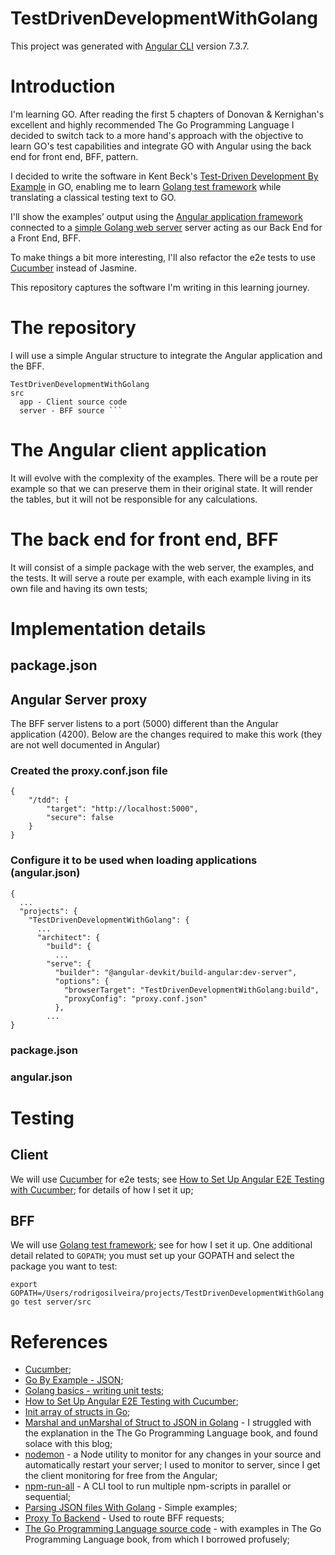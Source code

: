 # TestDrivenDevelopmentWithGolang
This project was generated with [Angular CLI](https://github.com/angular/angular-cli) version 7.3.7.

# Introduction
I'm learning GO. After reading the first 5 chapters of Donovan & Kernighan's excellent and highly recommended The Go Programming Language I decided to switch tack to a more hand's approach with the objective to learn GO's test capabilities and integrate GO with Angular using the back end for front end, BFF, pattern.

I decided to write the software in Kent Beck's [Test-Driven Development By Example](https://www.eecs.yorku.ca/course_archive/2003-04/W/3311/sectionM/case_studies/money/KentBeck_TDD_byexample.pdf) in GO, enabling me to learn [Golang test framework](https://golang.org/pkg/testing/) while translating a classical testing text to GO.

I'll show the examples’ output using the [Angular application framework](https://angular.io/) connected to a [simple Golang web server](https://github.com/enricofoltran/simple-go-server) server acting as our Back End for a Front End, BFF.

To make things a bit more interesting, I'll also refactor the e2e tests to use [Cucumber](https://cucumber.io/docs/guides/overview/) instead of Jasmine.

This repository captures the software I'm writing in this learning journey.

# The repository
I will use a simple Angular structure to integrate the Angular application and the BFF.
````
TestDrivenDevelopmentWithGolang
src
  app - Client source code
  server - BFF source ```
````
# The Angular client application
It will evolve with the complexity of the examples.  There will be a route per example so that we can preserve them in their original state. It will render the tables, but it will not be responsible for any calculations.

# The back end for front end, BFF
It will consist of a simple package with the web server, the examples, and the tests. It will serve a route per example, with each example living in its own file and having its own tests;

# Implementation details
## package.json
## Angular Server proxy
The BFF server listens to a port (5000) different than the Angular application (4200). Below are the changes required to make this work (they are not well documented in Angular)
### Created the proxy.conf.json file
````
{
    "/tdd": {
        "target": "http://localhost:5000",
        "secure": false
    }
}
````
### Configure it to be used when loading applications (angular.json)
````
{
  ...
  "projects": {
    "TestDrivenDevelopmentWithGolang": {
      ...
      "architect": {
        "build": {
          ...
        "serve": {
          "builder": "@angular-devkit/build-angular:dev-server",
          "options": {
            "browserTarget": "TestDrivenDevelopmentWithGolang:build",
            "proxyConfig": "proxy.conf.json"
          },
        ...
}
````

### package.json
### angular.json

# Testing
## Client
We will use [Cucumber](https://cucumber.io/docs/guides/overview/) for e2e tests; see [How to Set Up Angular E2E Testing with Cucumber](https://www.amadousall.com/angular-e2e-with-cucumber/); for details of how I set it up;
## BFF
We will use [Golang test framework](https://golang.org/pkg/testing/); see for how I set it up. One additional detail related to `GOPATH`; you must set up your GOPATH and select the package you want to test:
````
export GOPATH=/Users/rodrigosilveira/projects/TestDrivenDevelopmentWithGolang
go test server/src
````

# References
- [Cucumber](https://cucumber.io/docs/guides/overview/);
- [Go By Example - JSON](https://gobyexample.com/json);
- [Golang basics - writing unit tests](https://blog.alexellis.io/golang-writing-unit-tests/);
- [How to Set Up Angular E2E Testing with Cucumber](https://www.amadousall.com/angular-e2e-with-cucumber/);
- [Init array of structs in Go](https://stackoverflow.com/questions/26159416/init-array-of-structs-in-go);
- [Marshal and unMarshal of Struct to JSON in Golang](https://www.restapiexample.com/golang-tutorial/marshal-and-unmarshal-of-struct-data-using-golang/) - I struggled with the explanation in the The Go Programming Language book, and found solace with this blog;
- [nodemon](https://nodemon.io/) - a Node utility to monitor for any changes in your source and automatically restart your server; I used to monitor to server, since I get the client monitoring for free from the Angular;  
- [npm-run-all](https://www.npmjs.com/package/npm-run-all) - A CLI tool to run multiple npm-scripts in parallel or sequential;
- [Parsing JSON files With Golang](https://tutorialedge.net/golang/parsing-json-with-golang/) - Simple examples;
- [Proxy To Backend](https://github.com/angular/angular-cli/wiki/stories-proxy) - Used to route BFF requests;
- [The Go Programming Language source code](https://github.com/adonovan/gopl.io) - with examples in The Go Programming Language book, from which I borrowed profusely;
